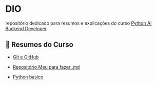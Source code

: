 # DIO
repositório dedicado para resumos e explicações do curso [Python AI Backend Developer](https://web.dio.me/track/coding-future-vivo-python-ai-backend-developer)
## 📌 Resumos do Curso
- [Git e GitHub](resumos/Git_e_GitHub.md)

- [Repositório Meu para fazer .md](https://github.com/Fefeeu/repository-maker.git)

- [Python basico](resumos/Python_basico.md)
